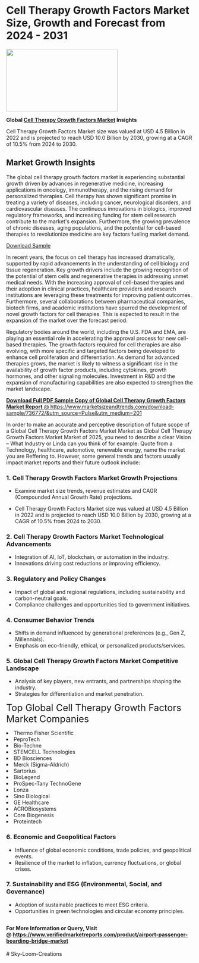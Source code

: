 <H1>Cell Therapy Growth Factors Market Size, Growth and Forecast from 2024 - 2031</H1><img class="aligncenter size-medium wp-image-584254" src="https://thirdeyenews.in/wp-content/uploads/2024/09/Global-Market-Research-300x168.jpeg" alt="" width="300" height="168" /><p><strong>Global&nbsp;<a href="https://www.marketsizeandtrends.com/download-sample/736772/&amp;utm_source=Pulse&amp;utm_medium=201">Cell Therapy Growth Factors Market</a> Insights</strong></p><p>Cell Therapy Growth Factors Market size was valued at USD 4.5 Billion in 2022 and is projected to reach USD 10.0 Billion by 2030, growing at a CAGR of 10.5% from 2024 to 2030.</p><p><h2>Market Growth Insights</h2> <p>The global cell therapy growth factors market is experiencing substantial growth driven by advances in regenerative medicine, increasing applications in oncology, immunotherapy, and the rising demand for personalized therapies. Cell therapy has shown significant promise in treating a variety of diseases, including cancer, neurological disorders, and cardiovascular diseases. The continuous innovations in biologics, improved regulatory frameworks, and increasing funding for stem cell research contribute to the market's expansion. Furthermore, the growing prevalence of chronic diseases, aging populations, and the potential for cell-based therapies to revolutionize medicine are key factors fueling market demand.</p> <p><a href="#">Download Sample</a></p> <p>In recent years, the focus on cell therapy has increased dramatically, supported by rapid advancements in the understanding of cell biology and tissue regeneration. Key growth drivers include the growing recognition of the potential of stem cells and regenerative therapies in addressing unmet medical needs. With the increasing approval of cell-based therapies and their adoption in clinical practices, healthcare providers and research institutions are leveraging these treatments for improving patient outcomes. Furthermore, several collaborations between pharmaceutical companies, biotech firms, and academic institutions have spurred the development of novel growth factors for cell therapies. This is expected to result in the expansion of the market over the forecast period.</p> <p>Regulatory bodies around the world, including the U.S. FDA and EMA, are playing an essential role in accelerating the approval process for new cell-based therapies. The growth factors required for cell therapies are also evolving, with more specific and targeted factors being developed to enhance cell proliferation and differentiation. As demand for advanced therapies grows, the market is likely to witness a significant rise in the availability of growth factor products, including cytokines, growth hormones, and other signaling molecules. Investment in R&D and the expansion of manufacturing capabilities are also expected to strengthen the market landscape.</p> <p><a href="#"></p><p><span class=""><strong>Download Full PDF Sample Copy of Global Cell Therapy Growth Factors Market Report</strong> @ <a href="https://www.marketsizeandtrends.com/download-sample/736772/&amp;utm_source=Pulse&amp;utm_medium=201" target="_blank">https://www.marketsizeandtrends.com/download-sample/736772/&amp;utm_source=Pulse&amp;utm_medium=201</a></span></p><p>In order to make an accurate and perceptive description of future scope of a Global&nbsp;Cell Therapy Growth Factors Market Market as Global&nbsp;Cell Therapy Growth Factors Market Market of 2025, you need to describe a clear Vision &ndash; What Industry or Linda can you think of for example: Quote from a Technology, healthcare, automotive, renewable energy, name the market you are Reffering to. However, some general trends and factors usually impact market reports and their future outlook include:</p><h3>1.&nbsp;<strong>Cell Therapy Growth Factors Market Growth Projections</strong></h3><ul><li>Examine market size trends, revenue estimates and CAGR (Compounded Annual Growth Rate) projections.</li><li><p>Cell Therapy Growth Factors Market size was valued at USD 4.5 Billion in 2022 and is projected to reach USD 10.0 Billion by 2030, growing at a CAGR of 10.5% from 2024 to 2030.</p></li></ul><h3>2.&nbsp;<strong>Cell Therapy Growth Factors Market Technological Advancements</strong></h3><ul><li>Integration of AI, IoT, blockchain, or automation in the industry.</li><li>Innovations driving cost reductions or improving efficiency.</li></ul><h3>3.&nbsp;<strong>Regulatory and Policy Changes</strong></h3><ul><li>Impact of global and regional regulations, including sustainability and carbon-neutral goals.</li><li>Compliance challenges and opportunities tied to government initiatives.</li></ul><h3>4.&nbsp;<strong>Consumer Behavior Trends</strong></h3><ul><li>Shifts in demand influenced by generational preferences (e.g., Gen Z, Millennials).</li><li>Emphasis on eco-friendly, ethical, or personalized products/services.</li></ul><h3>5.&nbsp;<strong>Global Cell Therapy Growth Factors Market Competitive Landscape</strong></h3><ul><li>Analysis of key players, new entrants, and partnerships shaping the industry.</li><li>Strategies for differentiation and market penetration.</li></ul><p data-pm-slice="1 1 []"><span style="color: inherit; font-family: inherit; font-size: 25px;">Top Global Cell Therapy Growth Factors Market Companies</span></p><div class="" data-test-id=""><p><li>Thermo Fisher Scientific</li><li> PeproTech</li><li> Bio-Techne</li><li> STEMCELL Technologies</li><li> BD Biosciences</li><li> Merck (Sigma-Aldrich)</li><li> Sartorius</li><li> BioLegend</li><li> ProSpec-Tany TechnoGene</li><li> Lonza</li><li> Sino Biological</li><li> GE Healthcare</li><li> ACROBiosystems</li><li> Core Biogenesis</li><li> Proteintech</li></p></div><h3>6.&nbsp;<strong>Economic and Geopolitical Factors</strong></h3><ul><li>Influence of global economic conditions, trade policies, and geopolitical events.</li><li>Resilience of the market to inflation, currency fluctuations, or global crises.</li></ul><h3>7.&nbsp;<strong>Sustainability and ESG (Environmental, Social, and Governance)</strong></h3><ul><li>Adoption of sustainable practices to meet ESG criteria.</li><li>Opportunities in green technologies and circular economy principles.</li></ul><h2><strong style="font-size: 14px;">For More Information or Query, Visit @&nbsp;</strong><a style="background-color: #ffffff; font-size: 14px;" href="https://www.marketsizeandtrends.com/report/cell-therapy-growth-factors-market/" target="_blank">https://www.verifiedmarketreports.com/product/airport-passenger-boarding-bridge-market</a></h2># Sky-Loom-Creations
